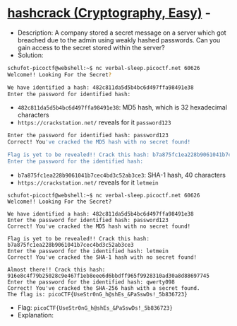 # [hashcrack (Cryptography, Easy)](https://play.picoctf.org/practice/challenge/475) - 

- Description: A company stored a secret message on a server which got breached due to the admin using weakly hashed passwords. Can you gain access to the secret stored within the server?
- Solution:
```bash
schufot-picoctf@webshell:~$ nc verbal-sleep.picoctf.net 60626
Welcome!! Looking For the Secret?

We have identified a hash: 482c811da5d5b4bc6d497ffa98491e38
Enter the password for identified hash:
```
- `482c811da5d5b4bc6d497ffa98491e38`: MD5 hash, which is 32 hexadecimal characters
- `https://crackstation.net/` reveals for it `password123`

```bash
Enter the password for identified hash: password123
Correct! You've cracked the MD5 hash with no secret found!

Flag is yet to be revealed!! Crack this hash: b7a875fc1ea228b9061041b7cec4bd3c52ab3ce3
Enter the password for the identified hash:
```
- `b7a875fc1ea228b9061041b7cec4bd3c52ab3ce3`: SHA-1 hash, 40 characters
- `https://crackstation.net/` reveals for it `letmein`

```
schufot-picoctf@webshell:~$ nc verbal-sleep.picoctf.net 60626
Welcome!! Looking For the Secret?

We have identified a hash: 482c811da5d5b4bc6d497ffa98491e38
Enter the password for identified hash: password123
Correct! You've cracked the MD5 hash with no secret found!

Flag is yet to be revealed!! Crack this hash: b7a875fc1ea228b9061041b7cec4bd3c52ab3ce3
Enter the password for the identified hash: letmein
Correct! You've cracked the SHA-1 hash with no secret found!

Almost there!! Crack this hash: 916e8c4f79b25028c9e467f1eb8eee6d6bbdff965f9928310ad30a8d88697745
Enter the password for the identified hash: qwerty098
Correct! You've cracked the SHA-256 hash with a secret found. 
The flag is: picoCTF{UseStr0nG_h@shEs_&PaSswDs!_5b836723}
```
- Flag: `picoCTF{UseStr0nG_h@shEs_&PaSswDs!_5b836723}`
- Explanation:
